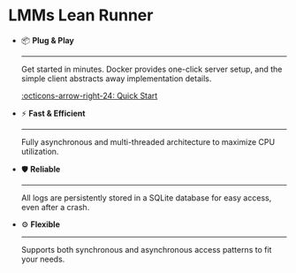 # LMMs Lean Runner

<div class="grid cards" markdown>

-   :package: __Plug & Play__

    ---

    Get started in minutes. Docker provides one-click server setup, and the simple client abstracts away implementation details.

    [:octicons-arrow-right-24: Quick Start](quick-start.md)

-   :zap: __Fast & Efficient__

    ---

    Fully asynchronous and multi-threaded architecture to maximize CPU utilization.

-   :shield: __Reliable__

    ---

    All logs are persistently stored in a SQLite database for easy access, even after a crash.

-   :gear: __Flexible__

    ---

    Supports both synchronous and asynchronous access patterns to fit your needs.

</div>
